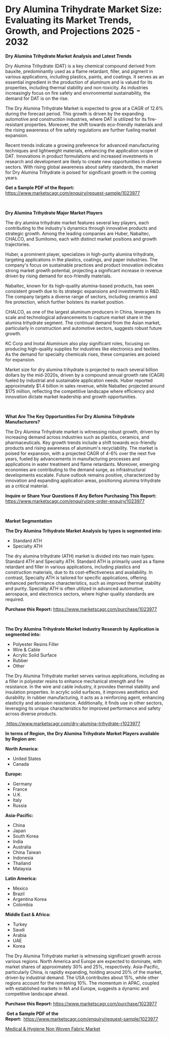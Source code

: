 <p><h1>Dry Alumina Trihydrate Market Size: Evaluating its Market Trends, Growth, and Projections 2025 - 2032</h1></p><p><strong>Dry Alumina Trihydrate Market Analysis and Latest Trends</strong></p>
<p><p>Dry Alumina Trihydrate (DAT) is a key chemical compound derived from bauxite, predominantly used as a flame retardant, filler, and pigment in various applications, including plastics, paints, and coatings. It serves as an essential ingredient in the production of aluminum and is valued for its properties, including thermal stability and non-toxicity. As industries increasingly focus on fire safety and environmental sustainability, the demand for DAT is on the rise.</p><p>The Dry Alumina Trihydrate Market is expected to grow at a CAGR of 12.6% during the forecast period. This growth is driven by the expanding automotive and construction industries, where DAT is utilized for its fire-resistant properties. Moreover, the shift towards eco-friendly materials and the rising awareness of fire safety regulations are further fueling market expansion. </p><p>Recent trends indicate a growing preference for advanced manufacturing techniques and lightweight materials, enhancing the application scope of DAT. Innovations in product formulations and increased investments in research and development are likely to create new opportunities in diverse sectors. With rising global awareness about safety standards, the market for Dry Alumina Trihydrate is poised for significant growth in the coming years.</p></p>
<p><strong>Get a Sample PDF of the Report:&nbsp;</strong> <a href="https://www.marketscagr.com/enquiry/request-sample/1023977?utm_campaign=2138&utm_medium=2&utm_source=Github&utm_content=ia&utm_term=07032025&utm_id=dry-alumina-trihydrate">https://www.marketscagr.com/enquiry/request-sample/1023977</a></p>
<p>&nbsp;</p>
<p><strong>Dry Alumina Trihydrate Major Market Players</strong></p>
<p><p>The dry alumina trihydrate market features several key players, each contributing to the industry's dynamics through innovative products and strategic growth. Among the leading companies are Huber, Nabaltec, CHALCO, and Sumitomo, each with distinct market positions and growth trajectories.</p><p>Huber, a prominent player, specializes in high-purity alumina trihydrate, targeting applications in the plastics, coatings, and paper industries. The company's focus on sustainable practices and product innovation indicates strong market growth potential, projecting a significant increase in revenue driven by rising demand for eco-friendly materials.</p><p>Nabaltec, known for its high-quality alumina-based products, has seen consistent growth due to its strategic expansions and investments in R&D. The company targets a diverse range of sectors, including ceramics and fire protection, which further bolsters its market position. </p><p>CHALCO, as one of the largest aluminum producers in China, leverages its scale and technological advancements to capture market share in the alumina trihydrate segment. The continual demand from the Asian market, particularly in construction and automotive sectors, suggests robust future growth.</p><p>KC Corp and Inotal Aluminium also play significant roles, focusing on producing high-quality supplies for industries like electronics and textiles. As the demand for specialty chemicals rises, these companies are poised for expansion.</p><p>Market size for dry alumina trihydrate is projected to reach several billion dollars by the mid-2020s, driven by a compound annual growth rate (CAGR) fueled by industrial and sustainable application needs. Huber reported approximately $1.4 billion in sales revenue, while Nabaltec projected around $175 million, reflecting the competitive landscape where efficiency and innovation dictate market leadership and growth opportunities.</p></p>
<p>&nbsp;</p>
<p><strong>What Are The Key Opportunities For Dry Alumina Trihydrate Manufacturers?</strong></p>
<p><p>The Dry Alumina Trihydrate market is witnessing robust growth, driven by increasing demand across industries such as plastics, ceramics, and pharmaceuticals. Key growth trends include a shift towards eco-friendly products and rising awareness of aluminum's recyclability. The market is poised for expansion, with a projected CAGR of 4-6% over the next five years, fueled by advancements in manufacturing processes and applications in water treatment and flame retardants. Moreover, emerging economies are contributing to the demand surge, as infrastructural developments escalate. Future outlook remains positive, characterized by innovation and expanding application areas, positioning alumina trihydrate as a critical material.</p></p>
<p><strong>Inquire or Share Your Questions If Any Before Purchasing This Report:</strong> <a href="https://www.marketscagr.com/enquiry/pre-order-enquiry/1023977?utm_campaign=2138&utm_medium=2&utm_source=Github&utm_content=ia&utm_term=07032025&utm_id=dry-alumina-trihydrate">https://www.marketscagr.com/enquiry/pre-order-enquiry/1023977</a></p>
<p>&nbsp;</p>
<p><strong>Market Segmentation</strong></p>
<p><strong>The Dry Alumina Trihydrate Market Analysis by types is segmented into:</strong></p>
<p><ul><li>Standard ATH</li><li>Specialty ATH</li></ul></p>
<p><p>The dry alumina trihydrate (ATH) market is divided into two main types: Standard ATH and Specialty ATH. Standard ATH is primarily used as a flame retardant and filler in various applications, including plastics and construction materials, due to its cost-effectiveness and availability. In contrast, Specialty ATH is tailored for specific applications, offering enhanced performance characteristics, such as improved thermal stability and purity. Specialty ATH is often utilized in advanced automotive, aerospace, and electronics sectors, where higher quality standards are required.</p></p>
<p><strong>Purchase this Report:&nbsp;</strong><a href="https://www.marketscagr.com/purchase/1023977?utm_campaign=2138&utm_medium=2&utm_source=Github&utm_content=ia&utm_term=07032025&utm_id=dry-alumina-trihydrate">https://www.marketscagr.com/purchase/1023977</a></p>
<p>&nbsp;</p>
<p><strong>The Dry Alumina Trihydrate Market Industry Research by Application is segmented into:</strong></p>
<p><ul><li>Polyester Resins Filler</li><li>Wire & Cable</li><li>Acrylic Solid Surface</li><li>Rubber</li><li>Other</li></ul></p>
<p><p>The Dry Alumina Trihydrate market serves various applications, including as a filler in polyester resins to enhance mechanical strength and fire resistance. In the wire and cable industry, it provides thermal stability and insulation properties. In acrylic solid surfaces, it improves aesthetics and durability. In rubber manufacturing, it acts as a reinforcing agent, enhancing elasticity and abrasion resistance. Additionally, it finds use in other sectors, leveraging its unique characteristics for improved performance and safety across diverse products.</p></p>
<p><a href="https://www.marketscagr.com/dry-alumina-trihydrate-r1023977?utm_campaign=2138&utm_medium=2&utm_source=Github&utm_content=ia&utm_term=07032025&utm_id=dry-alumina-trihydrate">&nbsp;https://www.marketscagr.com/dry-alumina-trihydrate-r1023977</a></p>
<p><strong>In terms of Region, the Dry Alumina Trihydrate Market Players available by Region are:</strong></p>
<p>
    <p> <strong> North America: </strong>
        <ul>
            <li>United States</li>
            <li>Canada</li>
        </ul>
        </p> 
    <p> <strong> Europe: </strong>
        <ul>
            <li>Germany</li>
            <li>France</li>
            <li>U.K.</li>
            <li>Italy</li>
            <li>Russia</li>
        </ul>
        </p> 
    <p> <strong> Asia-Pacific: </strong>
        <ul>
            <li>China</li>
            <li>Japan</li>
            <li>South Korea</li>
            <li>India</li>
            <li>Australia</li>
            <li>China Taiwan</li>
            <li>Indonesia</li>
            <li>Thailand</li>
            <li>Malaysia</li>
        </ul>
        </p> 
    <p> <strong> Latin America: </strong>
        <ul>
            <li>Mexico</li>
            <li>Brazil</li>
            <li>Argentina Korea</li>
            <li>Colombia</li>
        </ul>
        </p> 
    <p> <strong> Middle East & Africa: </strong>
        <ul>
            <li>Turkey</li>
            <li>Saudi</li>
            <li>Arabia</li>
            <li>UAE</li>
            <li>Korea</li>
        </ul>
    </p>
    </p>
<p><p>The Dry Alumina Trihydrate market is witnessing significant growth across various regions. North America and Europe are expected to dominate, with market shares of approximately 30% and 25%, respectively. Asia-Pacific, particularly China, is rapidly expanding, holding around 20% of the market, driven by industrial demand. The USA contributes about 15%, while other regions account for the remaining 10%. The momentum in APAC, coupled with established markets in NA and Europe, suggests a dynamic and competitive landscape ahead.</p></p>
<p><strong>Purchase this Report: </strong><a href="https://www.marketscagr.com/purchase/1023977?utm_campaign=2138&utm_medium=2&utm_source=Github&utm_content=ia&utm_term=07032025&utm_id=dry-alumina-trihydrate">https://www.marketscagr.com/purchase/1023977</a></p>
<p>&nbsp;<strong>Get a Sample PDF of the Report:&nbsp;&nbsp;</strong><a href="https://www.marketscagr.com/enquiry/request-sample/1023977?utm_campaign=2138&utm_medium=2&utm_source=Github&utm_content=ia&utm_term=07032025&utm_id=dry-alumina-trihydrate">https://www.marketscagr.com/enquiry/request-sample/1023977</a></p>
<p><strong></strong></p>
<p><p><a href="https://github.com/sofayahoo2023/Market-Research-Report-List-7/blob/main/medical-hygiene-non-woven-fabric-market.md?utm_campaign=2138&utm_medium=2&utm_source=Github&utm_content=ia&utm_term=07032025&utm_id=dry-alumina-trihydrate">Medical & Hygiene Non Woven Fabric Market</a></p></p>